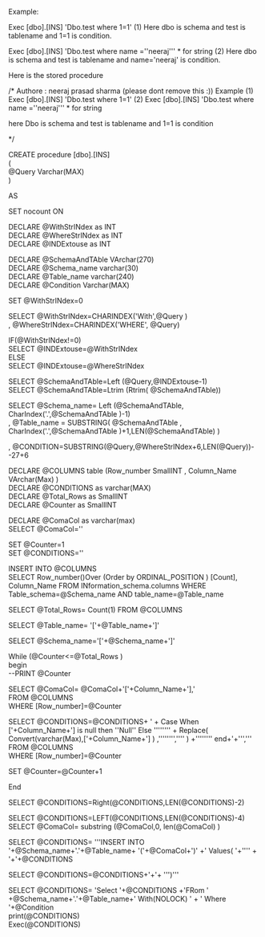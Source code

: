 
Example:

Exec [dbo].[INS]  'Dbo.test where 1=1'
(1) Here dbo is schema and test is tablename and 1=1 is condition.

Exec [dbo].[INS]  'Dbo.test where name =''neeraj''' * for string
(2) Here dbo is schema and test is tablename and name='neeraj' is condition.

Here is the stored procedure

/*
Authore : neeraj prasad sharma (please dont remove this :))
Example (1) Exec [dbo].[INS]  'Dbo.test where 1=1'
        (2) Exec [dbo].[INS]  'Dbo.test where name =''neeraj''' * for string

here Dbo is schema and test is tablename and 1=1 is condition

*/








CREATE procedure  [dbo].[INS]                              
(                                                          
   @Query  Varchar(MAX)                                                          
)                              

AS                              

SET nocount ON                  

DECLARE @WithStrINdex as INT                            
DECLARE @WhereStrINdex as INT                            
DECLARE @INDExtouse as INT                            

DECLARE @SchemaAndTAble VArchar(270)                            
DECLARE @Schema_name  varchar(30)                            
DECLARE @Table_name  varchar(240)                            
DECLARE @Condition  Varchar(MAX)                             

SET @WithStrINdex=0                            

SELECT @WithStrINdex=CHARINDEX('With',@Query )                            
, @WhereStrINdex=CHARINDEX('WHERE', @Query)                            

IF(@WithStrINdex!=0)                            
SELECT @INDExtouse=@WithStrINdex                            
ELSE                            
SELECT @INDExtouse=@WhereStrINdex                            

SELECT @SchemaAndTAble=Left (@Query,@INDExtouse-1)                                                     
SELECT @SchemaAndTAble=Ltrim (Rtrim( @SchemaAndTAble))                            

SELECT @Schema_name= Left (@SchemaAndTAble, CharIndex('.',@SchemaAndTAble )-1)                            
,      @Table_name = SUBSTRING(  @SchemaAndTAble , CharIndex('.',@SchemaAndTAble )+1,LEN(@SchemaAndTAble) )                            

,      @CONDITION=SUBSTRING(@Query,@WhereStrINdex+6,LEN(@Query))--27+6                            


DECLARE @COLUMNS  table (Row_number SmallINT , Column_Name VArchar(Max) )                              
DECLARE @CONDITIONS as varchar(MAX)                              
DECLARE @Total_Rows as SmallINT                              
DECLARE @Counter as SmallINT              

DECLARE @ComaCol as varchar(max)            
SELECT @ComaCol=''                   

SET @Counter=1                              
SET @CONDITIONS=''                              

INSERT INTO @COLUMNS                              
SELECT Row_number()Over (Order by ORDINAL_POSITION ) [Count], Column_Name 
FROM INformation_schema.columns 
WHERE Table_schema=@Schema_name AND table_name=@Table_name         


SELECT @Total_Rows= Count(1) 
FROM @COLUMNS                              

SELECT @Table_name= '['+@Table_name+']'                      

SELECT @Schema_name='['+@Schema_name+']'                      

While (@Counter<=@Total_Rows )                              
begin                               
--PRINT @Counter                              

SELECT @ComaCol= @ComaCol+'['+Column_Name+'],'            
FROM @COLUMNS                              
WHERE [Row_number]=@Counter                          

SELECT @CONDITIONS=@CONDITIONS+ ' + Case When ['+Column_Name+'] is null then ''Null'' Else '''''''' + Replace( Convert(varchar(Max),['+Column_Name+']  ) ,'''''''',''''  ) +'''''''' end+'+''','''                                                     
FROM @COLUMNS                              
WHERE [Row_number]=@Counter                              

SET @Counter=@Counter+1                              

End                              

SELECT @CONDITIONS=Right(@CONDITIONS,LEN(@CONDITIONS)-2)                              

SELECT @CONDITIONS=LEFT(@CONDITIONS,LEN(@CONDITIONS)-4)              
SELECT @ComaCol= substring (@ComaCol,0,  len(@ComaCol) )                            

SELECT @CONDITIONS= '''INSERT INTO '+@Schema_name+'.'+@Table_name+ '('+@ComaCol+')' +' Values( '+'''' + '+'+@CONDITIONS                              

SELECT @CONDITIONS=@CONDITIONS+'+'+ ''')'''                              

SELECT @CONDITIONS= 'Select  '+@CONDITIONS +'FRom  ' +@Schema_name+'.'+@Table_name+' With(NOLOCK) ' + ' Where '+@Condition                              
print(@CONDITIONS)                              
Exec(@CONDITIONS)  
